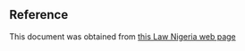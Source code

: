 # 

## Reference

This document was obtained from [this Law Nigeria web page](http://www.lawnigeria.com/LFN/P/Prisons-Act.php)
